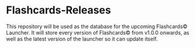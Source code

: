 # Flashcards-Releases

This repository will be used as the database for the upcoming Flashcards© Launcher.
It will store every version of Flashcards© from v1.0.0 onwards, as well as the latest version of the launcher so it can update itself.
